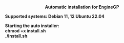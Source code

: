 <p align="center"><b>Automatic installation for EngineGP</p>
Supported systems:
Debian 11, 12
Ubuntu 22.04

Starting the auto installer:</br>
chmod +x install.sh</br>
./install.sh